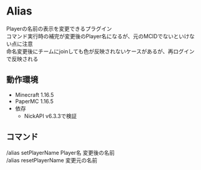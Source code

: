 # Alias

Playerの名前の表示を変更できるプラグイン  
コマンド実行時の補完が変更後のPlayer名になるが、元のMCIDでないといけない点に注意  
命名変更後にチームにjoinしても色が反映されないケースがあるが、再ログインで反映される

## 動作環境
- Minecraft 1.16.5
- PaperMC 1.16.5
- 依存
  * NickAPI v6.3.3で検証

## コマンド

/alias setPlayerName Player名 変更後の名前  
/alias resetPlayerName 変更元の名前
